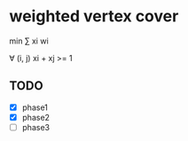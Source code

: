 # weighted vertex cover

min $\sum$	xi wi

$\forall$ (i, j) xi + xj >= 1

## TODO

- [x] phase1
- [x] phase2
- [ ] phase3
